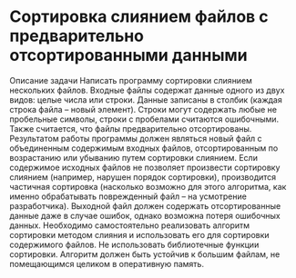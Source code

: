 # Сортировка слиянием файлов с предварительно отсортированными данными
Описание задачи 
Написать программу сортировки слиянием нескольких файлов. 
Входные файлы содержат данные одного из двух видов: целые числа или строки. Данные записаны 
в столбик (каждая строка файла – новый элемент). Строки могут содержать любые не пробельные 
символы, строки с пробелами считаются ошибочными. Также считается, что файлы предварительно 
отсортированы. 
Результатом работы программы должен являться новый файл с объединенным содержимым 
входных файлов, отсортированным по возрастанию или убыванию путем сортировки слиянием. 
Если содержимое исходных файлов не позволяет произвести сортировку слиянием (например, 
нарушен порядок сортировки), производится частичная сортировка (насколько возможно для этого 
алгоритма, как именно обрабатывать поврежденный файл – на усмотрение разработчика). 
Выходной файл должен содержать отсортированные данные даже в случае ошибок, однако 
возможна потеря ошибочных данных. 
Необходимо самостоятельно реализовать алгоритм сортировки методом слияния и использовать 
его для сортировки содержимого файлов. Не использовать библиотечные функции сортировки. 
Алгоритм должен быть устойчив к большим файлам, не помещающимся целиком в оперативную 
память. 
